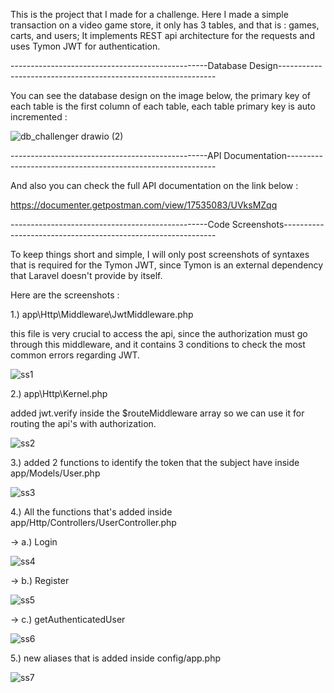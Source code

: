 This is the project that I made for a challenge. Here I made a simple transaction on a video game store, it only has 3 tables, and that is : games, carts, and users; It implements REST api architecture for the requests and uses Tymon JWT for authentication. 

-------------------------------------------------Database Design--------------------------------------------------------------

You can see the database design on the image below, the primary key of each table is the first column of each table, each table primary key is auto incremented : 

![db_challenger drawio (2)](https://user-images.githubusercontent.com/72777496/156594208-4b6ca042-0ac7-409e-9759-de3f58cadda1.png)

-------------------------------------------------API Documentation------------------------------------------------------------

And also you can check the full API documentation on the link below : 

https://documenter.getpostman.com/view/17535083/UVksMZqq

-------------------------------------------------Code Screenshots-------------------------------------------------------------

To keep things short and simple, I will only post screenshots of syntaxes that is required for the Tymon JWT, since Tymon is an external dependency that Laravel doesn't provide by itself.

Here are the screenshots : 

1.) app\Http\Middleware\JwtMiddleware.php

this file is very crucial to access the api, since the authorization must go through this middleware, and it contains 3 conditions to check the most common errors regarding JWT.

![ss1](https://user-images.githubusercontent.com/72777496/156597889-26f82731-97a4-4a1b-a14b-902064e0c6e3.png)

2.) app\Http\Kernel.php

added jwt.verify inside the $routeMiddleware array so we can use it for routing the api's with authorization.

![ss2](https://user-images.githubusercontent.com/72777496/156599186-6e35adba-6ea7-4715-a932-9366c5f9d2a3.png)

3.) added 2 functions to identify the token that the subject have inside app/Models/User.php

![ss3](https://user-images.githubusercontent.com/72777496/156600848-e582dbdb-88b3-4246-9e1e-82362bc4aeba.png)

4.) All the functions that's added inside app/Http/Controllers/UserController.php

-> a.) Login 

![ss4](https://user-images.githubusercontent.com/72777496/156602217-87b751d1-1c49-467a-a6bc-3eba2dca572d.png)

-> b.) Register

![ss5](https://user-images.githubusercontent.com/72777496/156602572-aadcb1cd-31df-4611-9b3c-de1970b120d5.png)

-> c.) getAuthenticatedUser

![ss6](https://user-images.githubusercontent.com/72777496/156602670-46d635e9-a055-42b1-9156-9b84b3777e2b.png)

5.) new aliases that is added inside config/app.php

![ss7](https://user-images.githubusercontent.com/72777496/156603137-41161530-eae0-4507-92a1-0325c44e9285.png)






    


